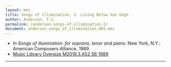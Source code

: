 ```yaml
---
layout: mei
title: Songs of illumination, I. Living Below Van Gogh
author: Anderson, T.J.
permalink: /anderson-songs-of-illumination-I/
document: anderson_songs_of_illumination_001.mei
---
```


- In *Songs of illumination: for soprano, tenor and piano.* New York, N.Y.: American Composers Alliance, 1989.
- <a href="https://tufts-primo.hosted.exlibrisgroup.com/permalink/f/14dinuo/01TUN_ALMA21102270180003851" target="_blank">Music Library Oversize M2019.3.A52 S6 1989</a>

---
